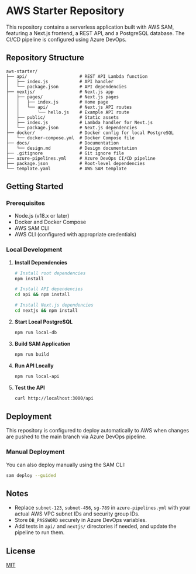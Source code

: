 # AWS Starter Repository

This repository contains a serverless application built with AWS SAM, featuring a Next.js frontend, a REST API, and a PostgreSQL database. The CI/CD pipeline is configured using Azure DevOps.

## Repository Structure

```
aws-starter/
├── api/                    # REST API Lambda function
│   ├── index.js            # API handler
│   └── package.json        # API dependencies
├── nextjs/                 # Next.js app
│   ├── pages/              # Next.js pages
│   │   ├── index.js        # Home page
│   │   └── api/            # Next.js API routes
│   │       └── hello.js    # Example API route
│   ├── public/             # Static assets
│   ├── index.js            # Lambda handler for Next.js
│   └── package.json        # Next.js dependencies
├── docker/                 # Docker config for local PostgreSQL
│   └── docker-compose.yml  # Docker Compose file
├── docs/                   # Documentation
│   └── design.md           # Design documentation
├── .gitignore              # Git ignore file
├── azure-pipelines.yml     # Azure DevOps CI/CD pipeline
├── package.json            # Root-level dependencies
└── template.yaml           # AWS SAM template
```

## Getting Started

### Prerequisites

- Node.js (v18.x or later)
- Docker and Docker Compose
- AWS SAM CLI
- AWS CLI (configured with appropriate credentials)

### Local Development

1. **Install Dependencies**
   ```bash
   # Install root dependencies
   npm install
   
   # Install API dependencies
   cd api && npm install
   
   # Install Next.js dependencies
   cd nextjs && npm install
   ```

2. **Start Local PostgreSQL**
   ```bash
   npm run local-db
   ```

3. **Build SAM Application**
   ```bash
   npm run build
   ```

4. **Run API Locally**
   ```bash
   npm run local-api
   ```

5. **Test the API**
   ```bash
   curl http://localhost:3000/api
   ```

## Deployment

This repository is configured to deploy automatically to AWS when changes are pushed to the main branch via Azure DevOps pipeline.

### Manual Deployment

You can also deploy manually using the SAM CLI:

```bash
sam deploy --guided
```

## Notes

- Replace `subnet-123`, `subnet-456`, `sg-789` in `azure-pipelines.yml` with your actual AWS VPC subnet IDs and security group IDs.
- Store `DB_PASSWORD` securely in Azure DevOps variables.
- Add tests in `api/` and `nextjs/` directories if needed, and update the pipeline to run them.

## License

[MIT](LICENSE)
